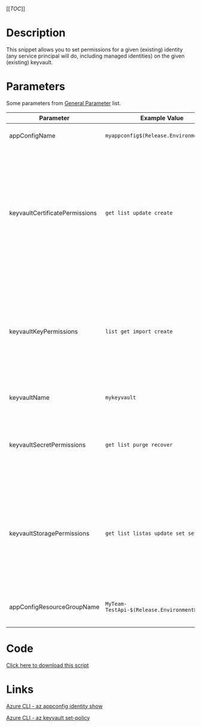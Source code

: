 [[_TOC_]]

# Description
This snippet allows you to set permissions for a given (existing) identity (any service principal will do, including managed identities) on the given (existing) keyvault.

# Parameters
Some parameters from [General Parameter](/Azure/Azure-CLI-Snippets) list.

| Parameter | Example Value | Description |
|--|--|--|
| appConfigName | `myappconfig$(Release.EnvironmentName)` | The name of the App Configuration. |
| keyvaultCertificatePermissions | `get list update create` | Space separated list of permissions for certificates for the given user. Options: backup, create, delete, deleteissuers, get, getissuers, import, list, listissuers, managecontacts, manageissuers, purge, recover, restore, setissuers, update |
| keyvaultKeyPermissions  | `list get import create` | Space separated list of permissions for keys for the given user. Options: backup, create, decrypt, delete, encrypt, get, import, list, purge, recover, restore, sign, unwrapKey, update, verify, wrapKey |
| keyvaultName | `mykeyvault` | This is the keyvault name to use. |
| keyvaultSecretPermissions | `get list purge recover` | Space separated list of permissions for secrets for the given user. Options: backup, delete, get, list, purge, recover, restore, set |
| keyvaultStoragePermissions  | `get list listas update set setas` | Space separated list of permissions for storage for the given user. Options: backup, delete, deletesas, get, getsas, list, listsas, purge, recover, regeneratekey, restore, set, setsas, update |
| appConfigResourceGroupName| `MyTeam-TestApi-$(Release.EnvironmentName)` | The ResourceGroup where your AppConfig resides in |

# Code
[Click here to download this script](../../../../src/Keyvault/Set-Keyvault-Permissions-for-AppConfig-Identity.ps1)

# Links

[Azure CLI - az appconfig identity show](https://docs.microsoft.com/en-us/cli/azure/appconfig/identity?view=azure-cli-latest#az_appconfig_identity_show)

[Azure CLI - az keyvault set-policy](https://docs.microsoft.com/en-us/cli/azure/keyvault?view=azure-cli-latest#az_keyvault_set_policy)
